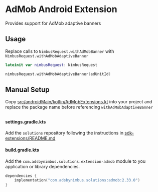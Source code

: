 # AdMob Android Extension

Provides support for AdMob adaptive banners

## Usage

Replace calls to `NimbusRequest.withAdMobBanner` with `NimbusRequest.withAdMobAdaptiveBanner`

```kotlin
lateinit var nimbusRequest: NimbusRequest

nimbusRequest.withAdMobAdaptiveBanner(adUnitId)
```

## Manual Setup

Copy [src/androidMain/kotlin/AdMobExtensions.kt](src/androidMain/kotlin/AdMobExtensions.kt) into your
project and replace the package name before referencing `withAdMobAdaptiveBanner`

##

#### settings.gradle.kts

Add the `solutions` repository following the instructions in [sdk-extensions/README.md](../README.md)

#### build.gradle.kts

Add the `com.adsbynimbus.solutions:extension-admob` module to you application or library dependencies.

```kotlin
dependencies {
    implementation("com.adsbynimbus.solutions:admob:2.33.0")
}
```
